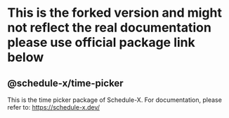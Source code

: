 # This is the forked version and might not reflect the real documentation please use official package link below

## @schedule-x/time-picker

This is the time picker package of Schedule-X. For documentation, please refer to: https://schedule-x.dev/
